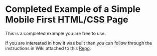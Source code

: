 # Completed Example of a Simple Mobile First HTML/CSS Page

This is a completed example you are free to use.

If you are interested in how it was built then you can follow through the instructions in Wiki attached to this [Repo](https://github.com/mustbebuilt/mobile-first-ddsa-starter).
